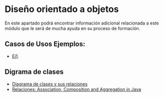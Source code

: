 # Diseño orientado a objetos

En este apartado podrá encontrar información adicional relacionada a este módulo que le será de mucha ayuda en su proceso de formación. 

## Casos de Usos Ejemplos:
- [Ej1](https://www.codecompiling.net/files/slides/UML_clase_02_UML_casos_de_uso.pdf).

## Digrama de clases 
- [Diagrama de clases y sus relaciones](http://elvex.ugr.es/decsai/java/pdf/3c-relaciones.pdf)
- [Relaciones: Association, Composition and Aggregation in Java](https://www.geeksforgeeks.org/association-composition-aggregation-java/) 



